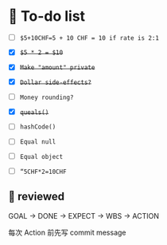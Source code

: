 # 📌 To-do list

- [ ] `$5+10CHF=5 + 10 CHF = 10 if rate is 2:1`

- [X] ~~`$5 * 2 = $10`~~
- [X] ~~`Make "amount" private`~~
- [X] ~~`Dollar side-effects?`~~
- [ ] `Money rounding?`
- [X] ~~`queals()`~~
- [ ] `hashCode()`
- [ ] `Equal null`
- [ ] `Equal object`
- [ ] `“5CHF*2=10CHF`


## 📝 reviewed

GOAL → DONE → EXPECT → WBS → ACTION

每次 Action 前先写 commit message